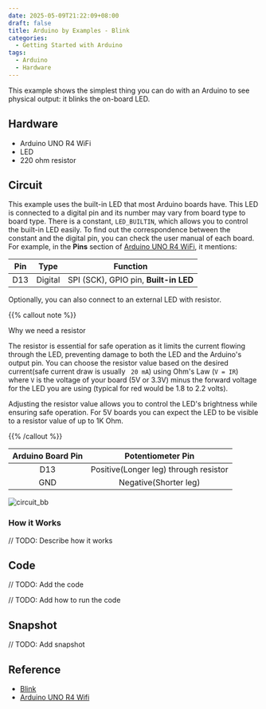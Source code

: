 ```yaml
---
date: 2025-05-09T21:22:09+08:00
draft: false
title: Arduino by Examples - Blink
categories: 
  - Getting Started with Arduino
tags:
  - Arduino
  - Hardware 
---
```

This example shows the simplest thing you can do with an Arduino to see physical output: it blinks the on-board LED.

## Hardware
* Arduino UNO R4 WiFi
* LED
* 220 ohm resistor

## Circuit
This example uses the built-in LED that most Arduino boards have. This LED is connected to a digital pin and its number may vary from board type to board type. 
There is a constant, `LED_BUILTIN`, which allows you to control the built-in LED easily. 
To find out the correspondence between the constant and the digital pin, you can check the user manual of each board.
For example, in the **Pins** section of [Arduino UNO R4 WiFi](https://docs.arduino.cc/tutorials/uno-r4-wifi/cheat-sheet/), it mentions:

|Pin|	Type|	Function|
|:-----:|:-----:|:-----:|
|D13	|Digital|	SPI (SCK), GPIO pin, **Built-in LED**|


Optionally, you can also connect to an external LED with resistor.

{{% callout note %}}
<div class="mt-1 font-semibold text-lg">Why we need a resistor</div>

The resistor is essential for safe operation as it limits the current flowing through the LED, preventing damage to both the LED and the Arduino's output pin. You can choose the resistor value based on the desired current(safe current draw is usually ` 20 mA`) using Ohm's Law (`V = IR`) where `V` is the voltage of your board (5V or 3.3V) minus the forward voltage for the LED you are using (typical for red would be 1.8 to 2.2 volts).

Adjusting the resistor value allows you to control the LED's brightness while ensuring safe operation. For 5V boards you can expect the LED to be visible to a resistor value of up to 1K Ohm.

{{% /callout %}}



<div class="flex flex-row gap-3"> 
<div class="flex-none">

|Arduino Board Pin|Potentiometer Pin|
|:----:|:----:|
| D13 | Positive(Longer leg) through resistor |
| GND | Negative(Shorter leg) |


</div>
<div class="flex-">

![circuit_bb](circuit_bb.png)

</div>
</div>

### How it Works
// TODO: Describe how it works


## Code

// TODO: Add the code

// TODO: Add how to run the code

## Snapshot
// TODO: Add snapshot

## Reference
* [Blink](https://docs.arduino.cc/built-in-examples/basics/Blink/)
* [Arduino UNO R4 Wifi](https://docs.arduino.cc/hardware/uno-r4-wifi/)

